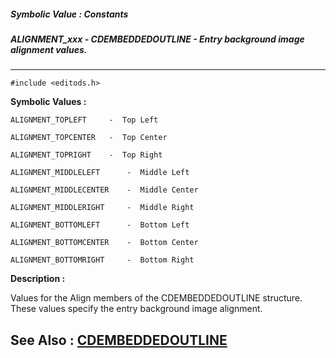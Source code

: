 ##### Symbolic Value : Constants
##### ALIGNMENT_xxx - CDEMBEDDEDOUTLINE - Entry background image alignment values.
---
```
#include <editods.h>
```

**Symbolic Values :**

	ALIGNMENT_TOPLEFT	  -  Top Left

	ALIGNMENT_TOPCENTER	  -  Top Center

	ALIGNMENT_TOPRIGHT	  -  Top Right

	ALIGNMENT_MIDDLELEFT	  -  Middle Left

	ALIGNMENT_MIDDLECENTER	  -  Middle Center

	ALIGNMENT_MIDDLERIGHT	  -  Middle Right

	ALIGNMENT_BOTTOMLEFT	  -  Bottom Left

	ALIGNMENT_BOTTOMCENTER	  -  Bottom Center

	ALIGNMENT_BOTTOMRIGHT	  -  Bottom Right


**Description :**

Values for the Align members of the CDEMBEDDEDOUTLINE structure.  These values specify the entry background image alignment.


**See Also :**
[CDEMBEDDEDOUTLINE](/domino-c-api-docs/reference/Data/CDEMBEDDEDOUTLINE)
---
